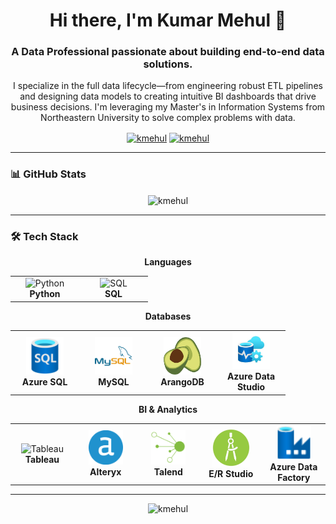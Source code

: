 <h1 align="center">Hi there, I'm Kumar Mehul 👋</h1>
<h3 align="center">A Data Professional passionate about building end-to-end data solutions.</h3>

<p align="center">
  I specialize in the full data lifecycle—from engineering robust ETL pipelines and designing data models to creating intuitive BI dashboards that drive business decisions. I'm leveraging my Master's in Information Systems from Northeastern University to solve complex problems with data.
</p>

<p align="center">
  <a href="https://www.linkedin.com/in/kmehul992/" target="blank"><img align="center" src="https://img.shields.io/badge/LinkedIn-0077B5?style=for-the-badge&logo=linkedin&logoColor=white" alt="kmehul" /></a>
  <a href="mailto:kumar-mehul@outlook.com" target="blank"><img align="center" src="https://img.shields.io/badge/Email-0078D4?style=for-the-badge&logo=microsoft-outlook&logoColor=white" alt="kmehul" /></a>
</p>

---

<h3 align="left">📊 GitHub Stats</h3>
<p align="center">
  <img align="center" src="https://github-readme-stats.vercel.app/api?username=kmehul&show_icons=true&locale=en&theme=tokyonight" alt="kmehul" />
</p>

---

<h3 align="left">🛠️ Tech Stack</h3>

<p align="center"><strong>Languages</strong></p>
<table width="80%" align="center" border="0" cellpadding="10" cellspacing="10">
<tr align="center">
    <td width="96">
        <img src="https://raw.githubusercontent.com/kmehul/kmehul/main/python.svg" width="60" height="60" alt="Python" />
        <br><strong>Python</strong>
    </td>
    <td width="96">
        <img src="https://raw.githubusercontent.com/kmehul/kmehul/main/sql.png" width="60" height="60" alt="SQL" />
        <br><strong>SQL</strong>
    </td>
</tr>
</table>

<p align="center"><strong>Databases</strong></p>
<table width="80%" align="center" border="0" cellpadding="10" cellspacing="10">
<tr align="center">
    <td width="96">
        <img src="https://raw.githubusercontent.com/kmehul/kmehul/main/Azure%20SQL%20Database.svg" width="60" height="60" alt="Azure SQL Databases" />
        <br><strong>Azure SQL</strong>
    </td>
    <td width="96">
        <img src="https://raw.githubusercontent.com/devicons/devicon/master/icons/mysql/mysql-original-wordmark.svg" width="60" height="60" alt="MySQL" />
        <br><strong>MySQL</strong>
    </td>
    <td width="96">
        <img src="https://raw.githubusercontent.com/kmehul/kmehul/main/arangodb.png" width="60" height="60" alt="ArangoDB" />
        <br><strong>ArangoDB</strong>
    </td>
    <td width="96">
        <img src="https://raw.githubusercontent.com/kmehul/kmehul/main/azure%20data%20studio.png" width="60" height="60" alt="Azure Data Studio" />
        <br><strong>Azure Data Studio</strong>
    </td>
</tr>
</table>

<p align="center"><strong>BI & Analytics</strong></p>
<table width="80%" align="center" border="0" cellpadding="10" cellspacing="10">
<tr align="center">
    <td width="96">
        <img src="https://raw.githubusercontent.com/kmehul/kmehul/main/tableau-icon.svg" width="60" height="60" alt="Tableau" />
        <br><strong>Tableau</strong>
    </td>
    <td width="96">
        <img src="https://raw.githubusercontent.com/kmehul/kmehul/main/alteryx.png" width="55" height="55" alt="Alteryx" />
        <br><strong>Alteryx</strong>
    </td>
    <td width="96">
        <img src="https://raw.githubusercontent.com/kmehul/kmehul/main/talend.png" width="55" height="55" alt="Talend" />
        <br><strong>Talend</strong>
    </td>
    <td width="96">
        <img src="https://raw.githubusercontent.com/kmehul/kmehul/main/er_studio_logo.png" width="60" height="60" alt="E/R Studio" />
        <br><strong>E/R Studio</strong>
    </td>
    <td width="96">
        <img src="https://raw.githubusercontent.com/kmehul/kmehul/main/adf.svg" width="55" height="55" alt="Azure Data Factory" />
        <br><strong>Azure Data Factory</strong>
    </td>
</tr>
</table>

---

<p align="center">
  <img src="https://komarev.com/ghpvc/?username=kmehul&label=Profile%20Visitors&color=blueviolet" alt="kmehul" />
</p>
